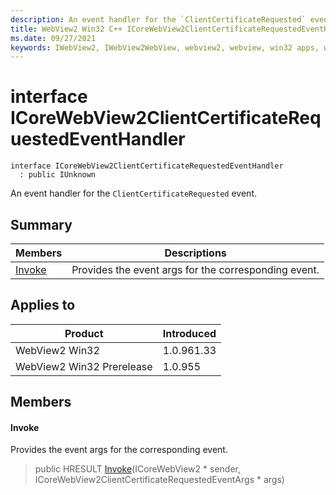 ```yaml
---
description: An event handler for the `ClientCertificateRequested` event.
title: WebView2 Win32 C++ ICoreWebView2ClientCertificateRequestedEventHandler
ms.date: 09/27/2021
keywords: IWebView2, IWebView2WebView, webview2, webview, win32 apps, win32, edge, ICoreWebView2, ICoreWebView2Controller, browser control, edge html, ICoreWebView2ClientCertificateRequestedEventHandler
---
```


# interface ICoreWebView2ClientCertificateRequestedEventHandler

```
interface ICoreWebView2ClientCertificateRequestedEventHandler
  : public IUnknown
```

An event handler for the `ClientCertificateRequested` event.

## Summary

 Members                        | Descriptions
--------------------------------|---------------------------------------------
[Invoke](#invoke) | Provides the event args for the corresponding event.

## Applies to

Product                         | Introduced
--------------------------------|---------------------------------------------
WebView2 Win32            |    1.0.961.33
WebView2 Win32 Prerelease |    1.0.955

## Members

#### Invoke

Provides the event args for the corresponding event.

> public HRESULT [Invoke](#invoke)(ICoreWebView2 * sender, ICoreWebView2ClientCertificateRequestedEventArgs * args)

